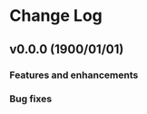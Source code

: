 # Change Log
## v0.0.0 (1900/01/01)
### Features and enhancements

### Bug fixes



<!-- Links -->
[@tomato2718]: yveschen2718@gmail.com
